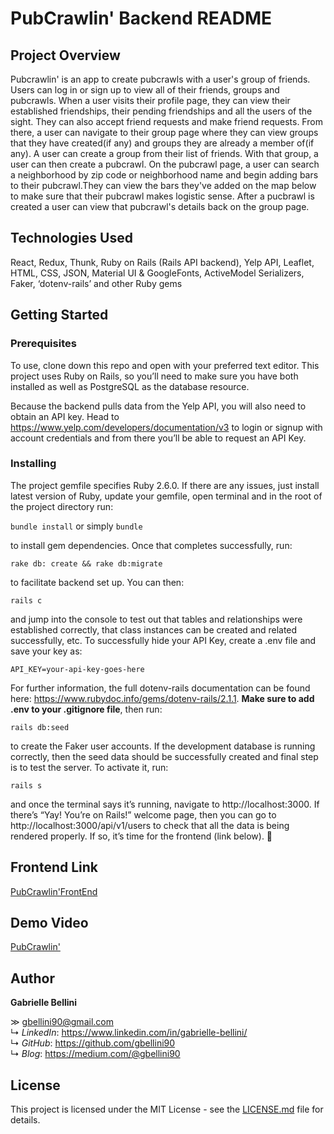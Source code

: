 # PubCrawlin' Backend README

## Project Overview

Pubcrawlin' is an app to create pubcrawls with a user's group of friends. Users can log in or sign up to view all of their friends, groups and pubcrawls. When a user visits their profile page, they can view their established friendships, their pending friendships and all the users of the sight. They can also accept friend requests and make friend requests. From there, a user can navigate to their group page where they can view groups that they have created(if any) and groups they are already a member of(if any). A user can create a group from their list of friends. With that group, a user can then create a pubcrawl. On the pubcrawl page, a user can search a neighborhood by zip code or neighborhood name and begin adding bars to their pubcrawl.They can view the bars they've added on the map below to make sure that their pubcrawl makes logistic sense. After a pucbrawl is created a user can view that pubcrawl's details back on the group page. 


## Technologies Used

React, Redux, Thunk, Ruby on Rails (Rails API backend), Yelp API, Leaflet, HTML, CSS, JSON, Material UI & GoogleFonts, ActiveModel Serializers, Faker, ‘dotenv-rails’ and other Ruby gems

## Getting Started

### Prerequisites
To use, clone down this repo and open with your preferred text editor. This project uses Ruby on Rails, so you’ll need to make sure you have both installed as well as PostgreSQL as the database resource.

Because the backend pulls data from the Yelp API, you will also need to obtain an API key. Head to https://www.yelp.com/developers/documentation/v3 to login or signup with account credentials and from there you’ll be able to request an API Key. 

### Installing
The project gemfile specifies Ruby 2.6.0. If there are any issues, just install latest version of Ruby, update your gemfile, open terminal and in the root of the project directory run:

`bundle install`
or simply
`bundle`

to install gem dependencies. Once that completes successfully, run:

`rake db: create && rake db:migrate`

to facilitate backend set up. You can then:

`rails c`

and jump into the console to test out that tables and relationships were established correctly, that class instances can be created and related successfully, etc. To successfully hide your API Key, create a .env file and save your key as:

`API_KEY=your-api-key-goes-here`

For further information, the full dotenv-rails documentation can be found here: https://www.rubydoc.info/gems/dotenv-rails/2.1.1. **Make sure to add .env to your .gitignore file**, then run:

`rails db:seed`

to create the Faker user accounts. If the development database is running correctly, then the seed data should be successfully created and final step is to test the server. To activate it, run:

`rails s`

and once the terminal says it’s running, navigate to http://localhost:3000. If there’s  “Yay! You’re on Rails!” welcome page, then you can go to http://localhost:3000/api/v1/users to check that all the data is being rendered properly. If so, it’s time for the frontend (link below). 🤙

## Frontend Link

[PubCrawlin'FrontEnd](https://github.com/gbellini90/PubCrawlFrontEnd/tree/master/pubcrawlfrontend)

## Demo Video

[PubCrawlin'](https://youtu.be/rxKEzIz-uek)

## Author

**Gabrielle  Bellini**

≫ gbellini90@gmail.com<br/>
↳ *LinkedIn*: https://www.linkedin.com/in/gabrielle-bellini/<br/>
↳ *GitHub*: https://github.com/gbellini90<br/>
↳ *Blog*: https://medium.com/@gbellini90

## License

This project is licensed under the MIT License - see the [LICENSE.md](/LICENSE) file for details.
